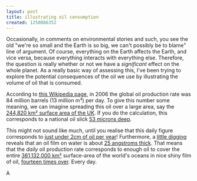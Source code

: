 ```yaml
---
layout: post
title: illustrating oil consumption
created: 1250086352
---
```

Occasionally, in comments on environmental stories and such, you see the old "we're so small and the Earth is so big, we can't possibly be to blame" line of argument. Of course, everything on the Earth affects the Earth, and vice versa, because everything interacts with everything else. Therefore, the question is really whether or not we have a *significant* effect on the whole planet. As a really basic way of assessing this, I've been trying to explore the potential consequences of the oil we use by illustrating the volume of oil that is consumed.
<!--break-->
According to [this Wikipedia page](http://en.wikipedia.org/wiki/Fossil_fuel#Levels_and_flows), in 2006 the global oil production rate was 84 million barrels (13 million m³) per day. To give this number some meaning, we can imagine spreading this oil over a large area, say the [244,820 km² surface area of the UK](http://en.wikipedia.org/wiki/Uk). If you do the calculation, this corresponds to a national oil slick [53 microns deep](http://www.google.co.uk/search?q=13+million+m^3+%2F+244%2C820+km^2).

This might not sound like much, until you realise that this daily figure corresponds to [just under 2cm of oil per year](http://www.google.co.uk/search?q=365+*+53.1002369+microns)!
Furthermore, a [little digging](http://www.google.co.uk/search?q=thickness+studies+crude+oil+film) reveals that an oil film on water is about [25 angstroms thick](http://rms1.agsearch.agropedia.affrc.go.jp/contents/JASI/pdf/society/11-0769.pdf). That means that the *daily* oil production rate corresponds to enough oil to cover the entire
[361,132,000 km²](http://en.wikipedia.org/wiki/Earth) surface-area of the world's oceans in nice shiny film of oil, [fourteen times over](http://www.google.co.uk/search?q=%2813+million+m^3+%2F+%2825+angstroms%29+%29+%2F+361%2C132%2C000+km^2). Every day.

A
